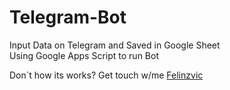 # Telegram-Bot
Input Data on Telegram and Saved in Google Sheet\
Using Google Apps Script to run Bot


Don`t how its works? Get touch w/me [Felinzvic](mailto:felinzkvic@gmail.com?subject=[GitHub]%20Source%20Han%20Sans)
